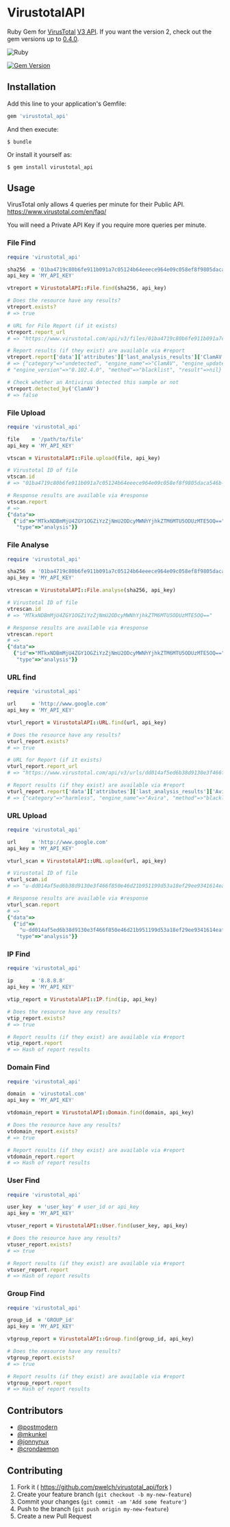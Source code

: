 # VirustotalAPI

Ruby Gem for [VirusTotal](https://www.virustotal.com) [V3 API](https://developers.virustotal.com/v3.0/reference).
If you want the version 2, check out the gem versions up to [0.4.0](https://github.com/crondaemon/virustotal_api/tree/v0.4.0).

![Ruby](https://github.com/pwelch/virustotal_api/workflows/Ruby/badge.svg)

[![Gem Version](https://badge.fury.io/rb/virustotal_api.svg)](http://badge.fury.io/rb/virustotal_api)

## Installation

Add this line to your application's Gemfile:

```ruby
gem 'virustotal_api'
```

And then execute:

    $ bundle

Or install it yourself as:

    $ gem install virustotal_api

## Usage

VirusTotal only allows 4 queries per minute for their Public API. https://www.virustotal.com/en/faq/

You will need a Private API Key if you require more queries per minute.

### File Find

```ruby
require 'virustotal_api'

sha256  = '01ba4719c80b6fe911b091a7c05124b64eeece964e09c058ef8f9805daca546b'
api_key = 'MY_API_KEY'

vtreport = VirustotalAPI::File.find(sha256, api_key)

# Does the resource have any results?
vtreport.exists?
# => true

# URL for File Report (if it exists)
vtreport.report_url
# => "https://www.virustotal.com/api/v3/files/01ba4719c80b6fe911b091a7c05124b64eeece964e09c058ef8f9805daca546b"

# Report results (if they exist) are available via #report
vtreport.report['data']['attributes']['last_analysis_results']['ClamAV']
# => {"category"=>"undetected", "engine_name"=>"ClamAV", "engine_update"=>"20200826",
# "engine_version"=>"0.102.4.0", "method"=>"blacklist", "result"=>nil}

# Check whether an Antivirus detected this sample or not
vtreport.detected_by('ClamAV')
# => false
```

### File Upload

```ruby
require 'virustotal_api'

file    = '/path/to/file'
api_key = 'MY_API_KEY'

vtscan = VirustotalAPI::File.upload(file, api_key)

# Virustotal ID of file
vtscan.id
# => "01ba4719c80b6fe911b091a7c05124b64eeece964e09c058ef8f9805daca546b-1419454668"

# Response results are available via #response
vtscan.report
# =>
{"data"=>
  {"id"=>"MTkxNDBmMjU4ZGY1OGZiYzZjNmU2ODcyMWNhYjhkZTM6MTU5ODUzMTE5OQ==",
   "type"=>"analysis"}}
```

### File Analyse

```ruby
require 'virustotal_api'

sha256  = '01ba4719c80b6fe911b091a7c05124b64eeece964e09c058ef8f9805daca546b'
api_key = 'MY_API_KEY'

vtrescan = VirustotalAPI::File.analyse(sha256, api_key)

# Virustotal ID of file
vtrescan.id
# => "MTkxNDBmMjU4ZGY1OGZiYzZjNmU2ODcyMWNhYjhkZTM6MTU5ODUzMTE5OQ=="

# Response results are available via #response
vtrescan.report
# =>
{"data"=>
  {"id"=>"MTkxNDBmMjU4ZGY1OGZiYzZjNmU2ODcyMWNhYjhkZTM6MTU5ODUzMTE5OQ==",
   "type"=>"analysis"}}
```

### URL find

```ruby
require 'virustotal_api'

url     = 'http://www.google.com'
api_key = 'MY_API_KEY'

vturl_report = VirustotalAPI::URL.find(url, api_key)

# Does the resource have any results?
vturl_report.exists?
# => true

# URL for Report (if it exists)
vturl_report.report_url
# => "https://www.virustotal.com/api/v3/urls/dd014af5ed6b38d9130e3f466f850e46d21b951199d53a18ef29ee9341614eaf/"

# Report results (if they exist) are available via #report
vturl_report.report['data']['attributes']['last_analysis_results']['Avira']
# => {"category"=>"harmless", "engine_name"=>"Avira", "method"=>"blacklist", "result"=>"clean"}
```

### URL Upload

```ruby
require 'virustotal_api'

url     = 'http://www.google.com'
api_key = 'MY_API_KEY'

vturl_scan = VirustotalAPI::URL.upload(url, api_key)

# Virustotal ID of file
vturl_scan.id
# => "u-dd014af5ed6b38d9130e3f466f850e46d21b951199d53a18ef29ee9341614eaf-1598531929"

# Response results are available via #response
vturl_scan.report
# =>
{"data"=>
  {"id"=>
    "u-dd014af5ed6b38d9130e3f466f850e46d21b951199d53a18ef29ee9341614eaf-1598531929",
   "type"=>"analysis"}}
```

### IP Find

```ruby
require 'virustotal_api'

ip      = '8.8.8.8'
api_key = 'MY_API_KEY'

vtip_report = VirustotalAPI::IP.find(ip, api_key)

# Does the resource have any results?
vtip_report.exists?
# => true

# Report results (if they exist) are available via #report
vtip_report.report
# => Hash of report results
```

### Domain Find

```ruby
require 'virustotal_api'

domain  = 'virustotal.com'
api_key = 'MY_API_KEY'

vtdomain_report = VirustotalAPI::Domain.find(domain, api_key)

# Does the resource have any results?
vtdomain_report.exists?
# => true

# Report results (if they exist) are available via #report
vtdomain_report.report
# => Hash of report results
```

### User Find

```ruby
require 'virustotal_api'

user_key  = 'user_key' # user_id or api_key
api_key = 'MY_API_KEY'

vtuser_report = VirustotalAPI::User.find(user_key, api_key)

# Does the resource have any results?
vtuser_report.exists?
# => true

# Report results (if they exist) are available via #report
vtuser_report.report
# => Hash of report results
```

### Group Find

```ruby
require 'virustotal_api'

group_id  = 'GROUP_id'
api_key = 'MY_API_KEY'

vtgroup_report = VirustotalAPI::Group.find(group_id, api_key)

# Does the resource have any results?
vtgroup_report.exists?
# => true

# Report results (if they exist) are available via #report
vtgroup_report.report
# => Hash of report results
```

## Contributors

- [@postmodern](https://github.com/postmodern)
- [@mkunkel](https://github.com/mkunkel)
- [@jonnynux](https://github.com/jonnynux)
- [@crondaemon](https://github.com/crondaemon/)

## Contributing

1. Fork it ( https://github.com/pwelch/virustotal_api/fork )
2. Create your feature branch (`git checkout -b my-new-feature`)
3. Commit your changes (`git commit -am 'Add some feature'`)
4. Push to the branch (`git push origin my-new-feature`)
5. Create a new Pull Request
